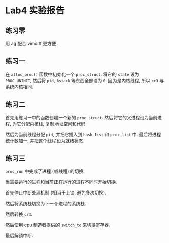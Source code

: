 Lab4 实验报告
===
## 练习零
用 ag 配合 vimdiff 更方便.
## 练习一
在 `alloc_proc()` 函数中初始化一个 `proc_struct`. 将它的 `state` 设为 `PROC_UNINIT`, 然后将 `pid`, `kstack` 等东西全部设为 `0`. 因为是内核线程, 所以 `cr3` 与系统内核相同.
## 练习二
首先用练习一中的函数创建一个新的 `proc_struct`. 然后将它的父进程设为当前进程, 为它分配内核栈, 复制地址空间和代码. 

然后为当前线程分配 `pid`, 并把它插入到 `hash_list` 和 `proc_list` 中. 最后将进程统计数加一, 并把这个线程设为就绪状态.
## 练习三
`proc_run` 中完成了进程 (或线程) 的切换. 

当需要运行的进程和当前正在运行的进程不同时开始切换.

首先停止中断处理机制 (相当于上锁, 避免多次切换).

然后将系统栈切换为下一个进程的系统栈.

然后转换 `cr3`.

然后使用 cpu 制造者提供的 `switch_to` 来切换寄存器.

最后解锁中断.